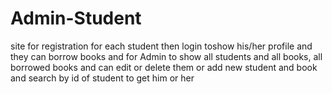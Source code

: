 # Admin-Student
site for registration for each student then login toshow his/her profile and they can borrow books and for Admin to show all students and all books, all borrowed books and can edit or delete them or add new student and book and search by id of student  to get him or her

